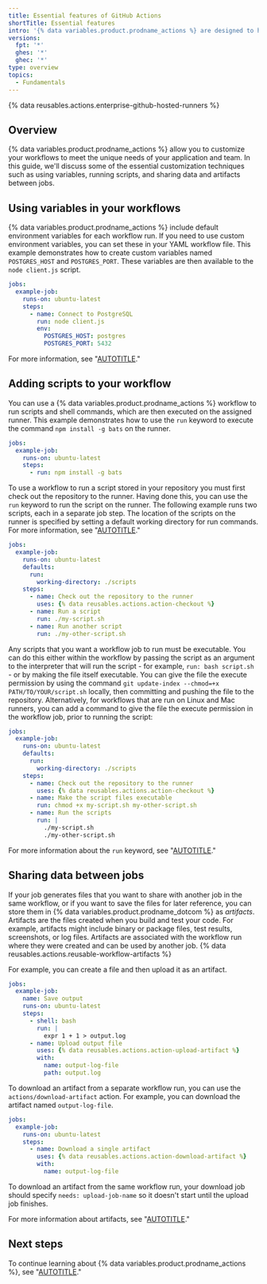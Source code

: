 ```yaml
---
title: Essential features of GitHub Actions
shortTitle: Essential features
intro: '{% data variables.product.prodname_actions %} are designed to help you build robust and dynamic automations. This guide will show you how to craft {% data variables.product.prodname_actions %} workflows that include environment variables, customized scripts, and more.'
versions:
  fpt: '*'
  ghes: '*'
  ghec: '*'
type: overview
topics:
  - Fundamentals
---
```

 
{% data reusables.actions.enterprise-github-hosted-runners %}

## Overview

{% data variables.product.prodname_actions %} allow you to customize your workflows to meet the unique needs of your application and team. In this guide, we'll discuss some of the essential customization techniques such as using variables, running scripts, and sharing data and artifacts between jobs.

## Using variables in your workflows

{% data variables.product.prodname_actions %} include default environment variables for each workflow run. If you need to use custom environment variables, you can set these in your YAML workflow file. This example demonstrates how to create custom variables named `POSTGRES_HOST` and `POSTGRES_PORT`. These variables are then available to the `node client.js` script.

```yaml
jobs:
  example-job:
    runs-on: ubuntu-latest
    steps:
      - name: Connect to PostgreSQL
        run: node client.js
        env:
          POSTGRES_HOST: postgres
          POSTGRES_PORT: 5432
```

For more information, see "[AUTOTITLE](/actions/learn-github-actions/variables#default-environment-variables)."

## Adding scripts to your workflow

You can use a {% data variables.product.prodname_actions %} workflow to run scripts and shell commands, which are then executed on the assigned runner. This example demonstrates how to use the `run` keyword to execute the command `npm install -g bats` on the runner.

```yaml
jobs:
  example-job:
    runs-on: ubuntu-latest
    steps:
      - run: npm install -g bats
```

To use a workflow to run a script stored in your repository you must first check out the repository to the runner. Having done this, you can use the `run` keyword to run the script on the runner. The following example runs two scripts, each in a separate job step. The location of the scripts on the runner is specified by setting a default working directory for run commands. For more information, see "[AUTOTITLE](/actions/using-jobs/setting-default-values-for-jobs)."

```yaml
jobs:
  example-job:
    runs-on: ubuntu-latest
    defaults:
      run:
        working-directory: ./scripts
    steps:
      - name: Check out the repository to the runner
        uses: {% data reusables.actions.action-checkout %}  
      - name: Run a script
        run: ./my-script.sh
      - name: Run another script
        run: ./my-other-script.sh
```

Any scripts that you want a workflow job to run must be executable. You can do this either within the workflow by passing the script as an argument to the interpreter that will run the script - for example, `run: bash script.sh` - or by making the file itself executable. You can give the file the execute permission by using the command `git update-index --chmod=+x PATH/TO/YOUR/script.sh` locally, then committing and pushing the file to the repository. Alternatively, for workflows that are run on Linux and Mac runners, you can add a command to give the file the execute permission in the workflow job, prior to running the script:

```yaml
jobs:
  example-job:
    runs-on: ubuntu-latest
    defaults:
      run:
        working-directory: ./scripts
    steps:
      - name: Check out the repository to the runner
        uses: {% data reusables.actions.action-checkout %}  
      - name: Make the script files executable
        run: chmod +x my-script.sh my-other-script.sh
      - name: Run the scripts
        run: |
          ./my-script.sh
          ./my-other-script.sh
```

For more information about the `run` keyword, see "[AUTOTITLE](/actions/using-workflows/workflow-syntax-for-github-actions#jobsjob_idstepsrun)."

## Sharing data between jobs

If your job generates files that you want to share with another job in the same workflow, or if you want to save the files for later reference, you can store them in {% data variables.product.prodname_dotcom %} as _artifacts_. Artifacts are the files created when you build and test your code. For example, artifacts might include binary or package files, test results, screenshots, or log files. Artifacts are associated with the workflow run where they were created and can be used by another job. {% data reusables.actions.reusable-workflow-artifacts %}

For example, you can create a file and then upload it as an artifact.

```yaml
jobs:
  example-job:
    name: Save output
    runs-on: ubuntu-latest
    steps:
      - shell: bash
        run: |
          expr 1 + 1 > output.log
      - name: Upload output file
        uses: {% data reusables.actions.action-upload-artifact %}
        with:
          name: output-log-file
          path: output.log
```

To download an artifact from a separate workflow run, you can use the `actions/download-artifact` action. For example, you can download the artifact named `output-log-file`.

```yaml
jobs:
  example-job:
    runs-on: ubuntu-latest
    steps:
      - name: Download a single artifact
        uses: {% data reusables.actions.action-download-artifact %}
        with:
          name: output-log-file
```

To download an artifact from the same workflow run, your download job should specify `needs: upload-job-name` so it doesn't start until the upload job finishes.

For more information about artifacts, see "[AUTOTITLE](/actions/using-workflows/storing-workflow-data-as-artifacts)."

## Next steps

To continue learning about {% data variables.product.prodname_actions %}, see "[AUTOTITLE](/actions/using-workflows/about-workflows)."
